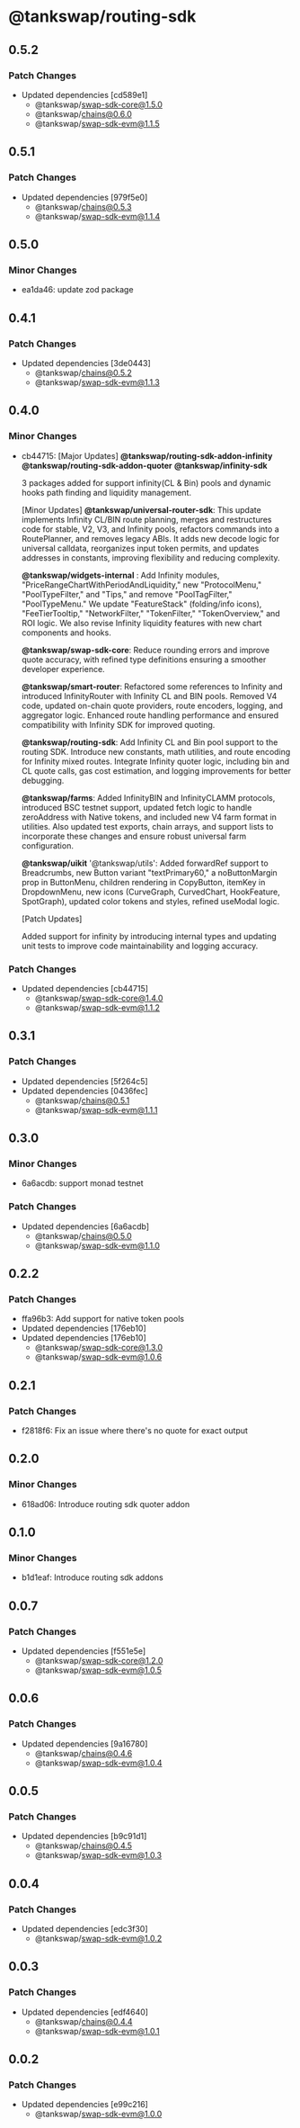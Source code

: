 # @tankswap/routing-sdk

## 0.5.2

### Patch Changes

- Updated dependencies [cd589e1]
  - @tankswap/swap-sdk-core@1.5.0
  - @tankswap/chains@0.6.0
  - @tankswap/swap-sdk-evm@1.1.5

## 0.5.1

### Patch Changes

- Updated dependencies [979f5e0]
  - @tankswap/chains@0.5.3
  - @tankswap/swap-sdk-evm@1.1.4

## 0.5.0

### Minor Changes

- ea1da46: update zod package

## 0.4.1

### Patch Changes

- Updated dependencies [3de0443]
  - @tankswap/chains@0.5.2
  - @tankswap/swap-sdk-evm@1.1.3

## 0.4.0

### Minor Changes

- cb44715: [Major Updates]
  **@tankswap/routing-sdk-addon-infinity**
  **@tankswap/routing-sdk-addon-quoter**
  **@tankswap/infinity-sdk**

  3 packages added for support infinity(CL & Bin) pools and dynamic hooks path finding and liquidity management.

  [Minor Updates]
  **@tankswap/universal-router-sdk**: This update implements Infinity CL/BIN route planning, merges and restructures code for stable, V2, V3, and Infinity pools, refactors commands into a RoutePlanner, and removes legacy ABIs. It adds new decode logic for universal calldata, reorganizes input token permits, and updates addresses in constants, improving flexibility and reducing complexity.

  **@tankswap/widgets-internal** : Add Infinity modules, "PriceRangeChartWithPeriodAndLiquidity," new "ProtocolMenu," "PoolTypeFilter," and "Tips," and remove "PoolTagFilter," "PoolTypeMenu." We update "FeatureStack" (folding/info icons), "FeeTierTooltip," "NetworkFilter," "TokenFilter," "TokenOverview," and ROI logic. We also revise Infinity liquidity features with new chart components and hooks.

  **@tankswap/swap-sdk-core**: Reduce rounding errors and improve quote accuracy, with refined type definitions ensuring a smoother developer experience.

  **@tankswap/smart-router**: Refactored some references to Infinity and introduced InfinityRouter with Infinity CL and BIN pools. Removed V4 code, updated on-chain quote providers, route encoders, logging, and aggregator logic. Enhanced route handling performance and ensured compatibility with Infinity SDK for improved quoting.

  **@tankswap/routing-sdk**: Add Infinity CL and Bin pool support to the routing SDK. Introduce new constants, math utilities, and route encoding for Infinity mixed routes. Integrate Infinity quoter logic, including bin and CL quote calls, gas cost estimation, and logging improvements for better debugging.

  **@tankswap/farms**: Added InfinityBIN and InfinityCLAMM protocols, introduced BSC testnet support, updated fetch logic to handle zeroAddress with Native tokens, and included new V4 farm format in utilities. Also updated test exports, chain arrays, and support lists to incorporate these changes and ensure robust universal farm configuration.

  **@tankswap/uikit**
  '@tankswap/utils': Added forwardRef support to Breadcrumbs, new Button variant "textPrimary60," a noButtonMargin prop in ButtonMenu, children rendering in CopyButton, itemKey in DropdownMenu, new icons (CurveGraph, CurvedChart, HookFeature, SpotGraph), updated color tokens and styles, refined useModal logic.

  [Patch Updates]

  Added support for infinity by introducing internal types and updating unit tests to improve code maintainability and logging accuracy.

### Patch Changes

- Updated dependencies [cb44715]
  - @tankswap/swap-sdk-core@1.4.0
  - @tankswap/swap-sdk-evm@1.1.2

## 0.3.1

### Patch Changes

- Updated dependencies [5f264c5]
- Updated dependencies [0436fec]
  - @tankswap/chains@0.5.1
  - @tankswap/swap-sdk-evm@1.1.1

## 0.3.0

### Minor Changes

- 6a6acdb: support monad testnet

### Patch Changes

- Updated dependencies [6a6acdb]
  - @tankswap/chains@0.5.0
  - @tankswap/swap-sdk-evm@1.1.0

## 0.2.2

### Patch Changes

- ffa96b3: Add support for native token pools
- Updated dependencies [176eb10]
- Updated dependencies [176eb10]
  - @tankswap/swap-sdk-core@1.3.0
  - @tankswap/swap-sdk-evm@1.0.6

## 0.2.1

### Patch Changes

- f2818f6: Fix an issue where there's no quote for exact output

## 0.2.0

### Minor Changes

- 618ad06: Introduce routing sdk quoter addon

## 0.1.0

### Minor Changes

- b1d1eaf: Introduce routing sdk addons

## 0.0.7

### Patch Changes

- Updated dependencies [f551e5e]
  - @tankswap/swap-sdk-core@1.2.0
  - @tankswap/swap-sdk-evm@1.0.5

## 0.0.6

### Patch Changes

- Updated dependencies [9a16780]
  - @tankswap/chains@0.4.6
  - @tankswap/swap-sdk-evm@1.0.4

## 0.0.5

### Patch Changes

- Updated dependencies [b9c91d1]
  - @tankswap/chains@0.4.5
  - @tankswap/swap-sdk-evm@1.0.3

## 0.0.4

### Patch Changes

- Updated dependencies [edc3f30]
  - @tankswap/swap-sdk-evm@1.0.2

## 0.0.3

### Patch Changes

- Updated dependencies [edf4640]
  - @tankswap/chains@0.4.4
  - @tankswap/swap-sdk-evm@1.0.1

## 0.0.2

### Patch Changes

- Updated dependencies [e99c216]
  - @tankswap/swap-sdk-evm@1.0.0
